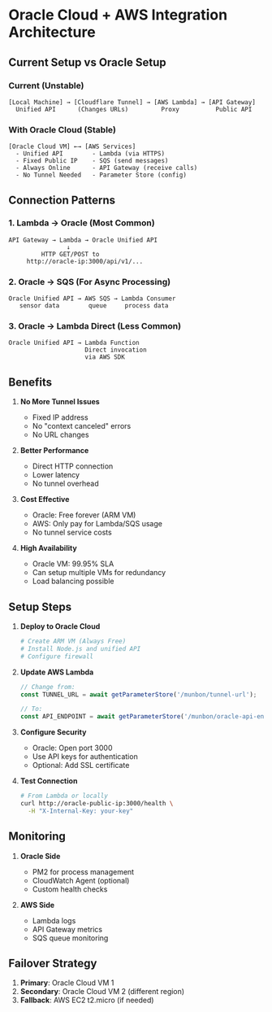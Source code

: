 # Oracle Cloud + AWS Integration Architecture

## Current Setup vs Oracle Setup

### Current (Unstable)
```
[Local Machine] → [Cloudflare Tunnel] → [AWS Lambda] → [API Gateway]
  Unified API      (Changes URLs)         Proxy          Public API
```

### With Oracle Cloud (Stable)
```
[Oracle Cloud VM] ←→ [AWS Services]
  - Unified API        - Lambda (via HTTPS)
  - Fixed Public IP    - SQS (send messages)
  - Always Online      - API Gateway (receive calls)
  - No Tunnel Needed   - Parameter Store (config)
```

## Connection Patterns

### 1. Lambda → Oracle (Most Common)
```
API Gateway → Lambda → Oracle Unified API
                ↓
         HTTP GET/POST to
     http://oracle-ip:3000/api/v1/...
```

### 2. Oracle → SQS (For Async Processing)
```
Oracle Unified API → AWS SQS → Lambda Consumer
   sensor data        queue     process data
```

### 3. Oracle → Lambda Direct (Less Common)
```
Oracle Unified API → Lambda Function
                     Direct invocation
                     via AWS SDK
```

## Benefits

1. **No More Tunnel Issues**
   - Fixed IP address
   - No "context canceled" errors
   - No URL changes

2. **Better Performance**
   - Direct HTTP connection
   - Lower latency
   - No tunnel overhead

3. **Cost Effective**
   - Oracle: Free forever (ARM VM)
   - AWS: Only pay for Lambda/SQS usage
   - No tunnel service costs

4. **High Availability**
   - Oracle VM: 99.95% SLA
   - Can setup multiple VMs for redundancy
   - Load balancing possible

## Setup Steps

1. **Deploy to Oracle Cloud**
   ```bash
   # Create ARM VM (Always Free)
   # Install Node.js and unified API
   # Configure firewall
   ```

2. **Update AWS Lambda**
   ```javascript
   // Change from:
   const TUNNEL_URL = await getParameterStore('/munbon/tunnel-url');
   
   // To:
   const API_ENDPOINT = await getParameterStore('/munbon/oracle-api-endpoint');
   ```

3. **Configure Security**
   - Oracle: Open port 3000
   - Use API keys for authentication
   - Optional: Add SSL certificate

4. **Test Connection**
   ```bash
   # From Lambda or locally
   curl http://oracle-public-ip:3000/health \
     -H "X-Internal-Key: your-key"
   ```

## Monitoring

1. **Oracle Side**
   - PM2 for process management
   - CloudWatch Agent (optional)
   - Custom health checks

2. **AWS Side**
   - Lambda logs
   - API Gateway metrics
   - SQS queue monitoring

## Failover Strategy

1. **Primary**: Oracle Cloud VM 1
2. **Secondary**: Oracle Cloud VM 2 (different region)
3. **Fallback**: AWS EC2 t2.micro (if needed)